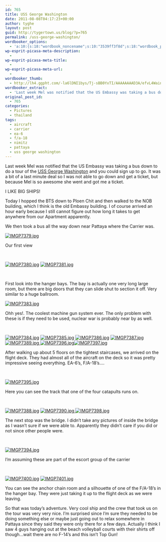```yaml
---
id: 765
title: USS George Washington
date: 2011-08-08T04:17:23+00:00
author: tyghe
layout: post
guid: http://tygertown.us/blog/?p=765
permalink: /uss-george-washington/
wordbooker_options:
  - 'a:10:{s:18:"wordbook_noncename";s:10:"3539ff3f8d";s:18:"wordbook_page_post";s:4:"-100";s:18:"wordbook_orandpage";s:1:"2";s:23:"wordbook_default_author";s:1:"2";s:23:"wordbook_extract_length";s:3:"256";s:19:"wordbook_actionlink";s:3:"300";s:26:"wordbooker_publish_default";s:2:"on";s:18:"wordbook_attribute";s:31:"Posted a new post on their blog";s:29:"wordbooker_status_update_text";s:35:": New blog post :  %title% - %link%";s:20:"wordbook_comment_get";s:2:"on";}'
wp-esprit-picasa-meta-description:
  - 
wp-esprit-picasa-meta-title:
  - 
wp-esprit-picasa-meta-url:
  - 
wordbooker_thumb:
  - http://lh4.ggpht.com/-la6lDNI1bys/Tj-sBB0YxTI/AAAAAAAAD3A/efvL4WainSc/s200/IMGP7379.jpg
wordbooker_extract:
  - 'Last week Mel was notified that the US Embassy was taking a bus down to do a tour of the USS George Washington and you could sign up to go. It was a bit of a last minute deal so I was not able to go down and get a ticket, but because Mel is so awesome  ...'
original_post_id:
  - 765
categories:
  - Pictures
  - thailand
tags:
  - aircraft
  - carrier
  - ea-6
  - f/a-18
  - nimitz
  - pattaya
  - uss george washington
---
```

Last week Mel was notified that the US Embassy was taking a bus down to do a tour of the <a title="USS George Washington" href="http://en.wikipedia.org/wiki/USS_George_Washington_(CVN-73)" target="_blank">USS George Washington</a> and you could sign up to go. It was a bit of a last minute deal so I was not able to go down and get a ticket, but because Mel is so awesome she went and got me a ticket.

I LIKE BIG SHIPS!<!--more-->

Today I hopped the BTS down to Ploen Chit and then walked to the NOB building, which I think is the old Embassy building. I of course arrived an hour early because I still cannot figure out how long it takes to get anywhere from our Apartment apparently.

We then took a bus all the way down near Pattaya where the Carrier was.

<a href="http://lh4.ggpht.com/-la6lDNI1bys/Tj-sBB0YxTI/AAAAAAAAD3A/efvL4WainSc/s800/IMGP7379.jpg" rel="lightbox[765]"><img src="http://lh4.ggpht.com/-la6lDNI1bys/Tj-sBB0YxTI/AAAAAAAAD3A/efvL4WainSc/s200/IMGP7379.jpg" alt="IMGP7379.jpg" /></a>

Our first view

&nbsp;

<a href="http://lh4.ggpht.com/--602m9AJs6U/Tj-sB0X5aFI/AAAAAAAAD3E/_5SLaEM0z7g/s800/IMGP7380.jpg" rel="lightbox[765]"><img src="http://lh4.ggpht.com/--602m9AJs6U/Tj-sB0X5aFI/AAAAAAAAD3E/_5SLaEM0z7g/s200/IMGP7380.jpg" alt="IMGP7380.jpg" /></a> <a href="http://lh4.ggpht.com/-ZjmotnMSizE/Tj-sCtjmkHI/AAAAAAAAD3I/YbBIEceYxAg/s800/IMGP7381.jpg" rel="lightbox[765]"><img src="http://lh4.ggpht.com/-ZjmotnMSizE/Tj-sCtjmkHI/AAAAAAAAD3I/YbBIEceYxAg/s200/IMGP7381.jpg" alt="IMGP7381.jpg" /></a>

&nbsp;

First look into the hanger bays. The bay is actually one very long large room, but there are big doors that they can slide shut to section it off. Very similar to a huge ballroom.

<a href="http://lh3.ggpht.com/-CIbLpWn7-4Q/Tj-sDZ8aiUI/AAAAAAAAD3M/7L186oRuIx0/s800/IMGP7383.jpg" rel="lightbox[765]"><img src="http://lh3.ggpht.com/-CIbLpWn7-4Q/Tj-sDZ8aiUI/AAAAAAAAD3M/7L186oRuIx0/s200/IMGP7383.jpg" alt="IMGP7383.jpg" /></a>

Ohh yes!. The coolest machine gun system ever. The only problem with these is if they need to be used, nuclear war is probably near by as well.

&nbsp;

<a href="http://lh5.ggpht.com/-FJRL0n8gm4w/Tj-sECKRoaI/AAAAAAAAD3Q/gFzbFiD3Moo/s800/IMGP7384.jpg" rel="lightbox[765]"><img src="http://lh5.ggpht.com/-FJRL0n8gm4w/Tj-sECKRoaI/AAAAAAAAD3Q/gFzbFiD3Moo/s200/IMGP7384.jpg" alt="IMGP7384.jpg" /></a> <a href="http://lh4.ggpht.com/-43SscGH4ewI/Tj-sE_8BzbI/AAAAAAAAD3U/iLhuD5aFSJM/s800/IMGP7385.jpg" rel="lightbox[765]"><img src="http://lh4.ggpht.com/-43SscGH4ewI/Tj-sE_8BzbI/AAAAAAAAD3U/iLhuD5aFSJM/s200/IMGP7385.jpg" alt="IMGP7385.jpg" /></a> <a href="http://lh5.ggpht.com/-HhwhzbyHTxc/Tj-sFULcSkI/AAAAAAAAD3Y/uhCY3d7uxWk/s800/IMGP7386.jpg" rel="lightbox[765]"><img src="http://lh5.ggpht.com/-HhwhzbyHTxc/Tj-sFULcSkI/AAAAAAAAD3Y/uhCY3d7uxWk/s200/IMGP7386.jpg" alt="IMGP7386.jpg" /></a> <a href="http://lh6.ggpht.com/-jei1zfHaO4c/Tj-sGItOTlI/AAAAAAAAD3c/XenPzsRBNic/s800/IMGP7387.jpg" rel="lightbox[765]"><img src="http://lh6.ggpht.com/-jei1zfHaO4c/Tj-sGItOTlI/AAAAAAAAD3c/XenPzsRBNic/s200/IMGP7387.jpg" alt="IMGP7387.jpg" /></a> <a href="http://lh4.ggpht.com/-hMSWSBZHtU0/Tj-sHqBm9qI/AAAAAAAAD3k/4k42HU9q8RI/s800/IMGP7389.jpg" rel="lightbox[765]"><img src="http://lh4.ggpht.com/-hMSWSBZHtU0/Tj-sHqBm9qI/AAAAAAAAD3k/4k42HU9q8RI/s200/IMGP7389.jpg" alt="IMGP7389.jpg" /> </a><a href="http://lh6.ggpht.com/-9rXV19CZayc/Tj-sKdQpwgI/AAAAAAAAD30/KWOWACzl_8o/s800/IMGP7396.jpg" rel="lightbox[765]"><img src="http://lh6.ggpht.com/-9rXV19CZayc/Tj-sKdQpwgI/AAAAAAAAD30/KWOWACzl_8o/s200/IMGP7396.jpg" alt="IMGP7396.jpg" /></a><a href="http://lh6.ggpht.com/-OkBcwgv8Euk/Tj-sKydjrWI/AAAAAAAAD34/TiIz0nFxyzg/s800/IMGP7397.jpg" rel="lightbox[765]"><img src="http://lh6.ggpht.com/-OkBcwgv8Euk/Tj-sKydjrWI/AAAAAAAAD34/TiIz0nFxyzg/s200/IMGP7397.jpg" alt="IMGP7397.jpg" /></a>

After walking up about 5 floors on the tightest staircases, we arrived on the flight deck. They had almost all of the aircraft on the deck so it was pretty impressive seeing everything. EA-6&#8217;s, F/A-18&#8217;s&#8230;.

&nbsp;

<a href="http://lh6.ggpht.com/-8CrwQ69NtAE/Tj-sJq2ErhI/AAAAAAAAD3w/FMfOy6rUS-Q/s800/IMGP7395.jpg" rel="lightbox[765]"><img src="http://lh6.ggpht.com/-8CrwQ69NtAE/Tj-sJq2ErhI/AAAAAAAAD3w/FMfOy6rUS-Q/s200/IMGP7395.jpg" alt="IMGP7395.jpg" /></a>

Here you can see the track that one of the four catapults runs on.

&nbsp;

<a href="http://lh6.ggpht.com/-Sa59j7FFmIc/Tj-sG6JbebI/AAAAAAAAD3g/qsVVYBgJqw4/s800/IMGP7388.jpg" rel="lightbox[765]"><img src="http://lh6.ggpht.com/-Sa59j7FFmIc/Tj-sG6JbebI/AAAAAAAAD3g/qsVVYBgJqw4/s200/IMGP7388.jpg" alt="IMGP7388.jpg" /></a> <a href="http://lh4.ggpht.com/-QmpVQ5McGCw/Tj-sIXmr_zI/AAAAAAAAD3o/hJGq0-NlxCs/s800/IMGP7390.jpg" rel="lightbox[765]"><img src="http://lh4.ggpht.com/-QmpVQ5McGCw/Tj-sIXmr_zI/AAAAAAAAD3o/hJGq0-NlxCs/s200/IMGP7390.jpg" alt="IMGP7390.jpg" /> </a><a href="http://lh3.ggpht.com/-z87eVBPqCpY/Tj-sLUY-pjI/AAAAAAAAD38/_jwuD3chkhU/s800/IMGP7398.jpg" rel="lightbox[765]"><img src="http://lh3.ggpht.com/-z87eVBPqCpY/Tj-sLUY-pjI/AAAAAAAAD38/_jwuD3chkhU/s200/IMGP7398.jpg" alt="IMGP7398.jpg" /></a>

The next stop was the bridge. I didn&#8217;t take any pictures of inside the bridge as I wasn&#8217;t sure if we were able to. Apparently they didn&#8217;t care if you did or not since other people were.

&nbsp;

<a href="http://lh4.ggpht.com/-X4vT1gYSaMs/Tj-sI_OBV3I/AAAAAAAAD3s/uFW6pRRHFWs/s800/IMGP7394.jpg" rel="lightbox[765]"><img src="http://lh4.ggpht.com/-X4vT1gYSaMs/Tj-sI_OBV3I/AAAAAAAAD3s/uFW6pRRHFWs/s200/IMGP7394.jpg" alt="IMGP7394.jpg" /></a>

I&#8217;m assuming these are part of the escort group of the carrier

&nbsp;

<a href="http://lh4.ggpht.com/-mAk3rtRBrP8/Tj-sMOU0tDI/AAAAAAAAD4A/Z6xpgT8mFvI/s800/IMGP7400.jpg" rel="lightbox[765]"><img src="http://lh4.ggpht.com/-mAk3rtRBrP8/Tj-sMOU0tDI/AAAAAAAAD4A/Z6xpgT8mFvI/s200/IMGP7400.jpg" alt="IMGP7400.jpg" /></a> <a href="http://lh3.ggpht.com/-oTQAymRFlnI/Tj-sM06k-9I/AAAAAAAAD4E/YO2LZYPF5aA/s800/IMGP7401.jpg" rel="lightbox[765]"><img src="http://lh3.ggpht.com/-oTQAymRFlnI/Tj-sM06k-9I/AAAAAAAAD4E/YO2LZYPF5aA/s200/IMGP7401.jpg" alt="IMGP7401.jpg" /></a>

You can see the anchor chain room and a silhouette of one of the F/A-18&#8217;s in the hanger bay. They were just taking it up to the flight deck as we were leaving.

So that was today&#8217;s adventure. Very cool ship and the crew that took us on the tour was very very nice. I&#8217;m surprised since I&#8217;m sure they needed to be doing something else or maybe just going out to relax somewhere in Pattaya since they said they were only there for a few days. Actually I think I saw 4 guys hanging out at the beach volleyball courts with their shirts off though&#8230;wait there are no F-14&#8217;s and this isn&#8217;t Top Gun!